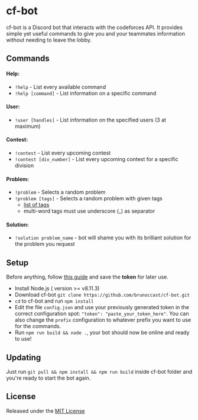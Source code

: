 # cf-bot

cf-bot is a Discord bot that interacts with the codeforces API. It provides
simple yet useful commands to give you and your teammates information without
needing to leave the lobby. 

## Commands

#### Help:

+ `!help` - List every available command
+ `!help [command]` - List information on a specific command

#### User:

+ `!user [handles]` - List information on the specified users (3 at maximum)

#### Contest:

+ `!contest` - List every upcoming contest
+ `!contest [div_number]` - List every upcoming contest for a specific division

#### Problem:

+ `!problem` - Selects a random problem
+ `!problem [tags]` - Selects a random problem with given tags
  + [list of tags](http://codeforces.com/blog/entry/14565)
  + multi-word tags must use underscore (_) as separator

#### Solution:

+ `!solution problem_name` - bot will shame you with its brilliant solution for
the problem you request

## Setup

Before anything, follow [this guide](https://github.com/reactiflux/discord-irc/wiki/Creating-a-discord-bot-&-getting-a-token) and save the **token** for later use.

+ Install Node.js ( version >= v8.11.3)
+ Download cf-bot `git clone https://github.com/brunoccast/cf-bot.git`
+ `cd` to cf-bot and run `npm install`
+ Edit the file `config.json` and use your previously generated token in the
correct configuration spot: `"token": "paste_your_token_here"`. You can also
change the `prefix` configuration to whatever prefix you want to use for the
commands.
+ Run `npm run build && node .`, your bot should now be online and ready to use!

## Updating

Just run `git pull && npm install && npm run build` inside cf-bot folder and
you're ready to start the bot again.

## License

Released under the [MIT License](./LICENSE)